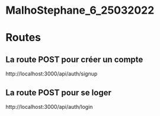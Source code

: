 # MalhoStephane_6_25032022


# Routes
## La route POST pour créer un compte 
http://localhost:3000/api/auth/signup

## La route POST pour se loger
http://localhost:3000/api/auth/login